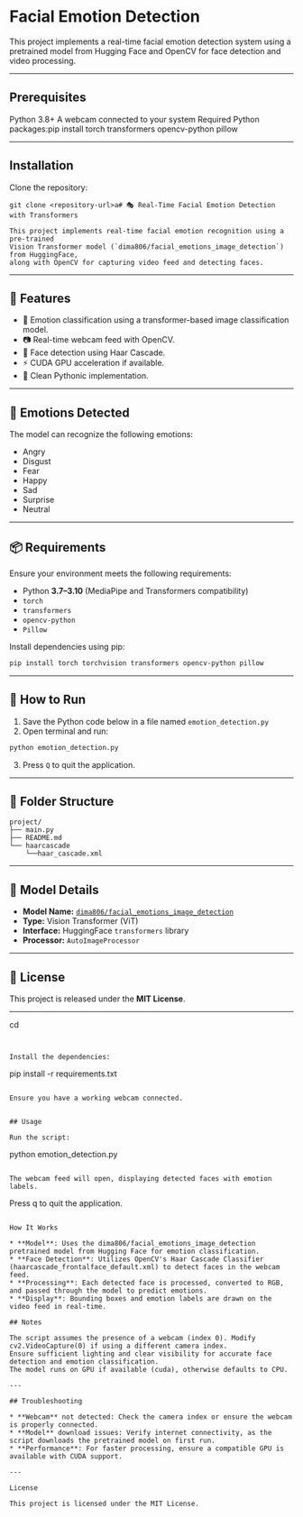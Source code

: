# Facial Emotion Detection

This project implements a real-time facial emotion detection system using a pretrained model from Hugging Face and OpenCV for face detection and video processing.

---

## Prerequisites

Python 3.8+
A webcam connected to your system
Required Python packages:pip install torch transformers opencv-python pillow

---

## Installation

Clone the repository:
```
git clone <repository-url>a# 🎭 Real-Time Facial Emotion Detection with Transformers

This project implements real-time facial emotion recognition using a pre-trained 
Vision Transformer model (`dima806/facial_emotions_image_detection`) from HuggingFace,
along with OpenCV for capturing video feed and detecting faces.
```
---

## 🚀 Features

- 🧠 Emotion classification using a transformer-based image classification model.
- 📷 Real-time webcam feed with OpenCV.
- 🧍 Face detection using Haar Cascade.
- ⚡ CUDA GPU acceleration if available.
- 🐍 Clean Pythonic implementation.

---

## 🧠 Emotions Detected

The model can recognize the following emotions:

- Angry
- Disgust
- Fear
- Happy
- Sad
- Surprise
- Neutral

---

## 📦 Requirements

Ensure your environment meets the following requirements:

- Python **3.7–3.10** (MediaPipe and Transformers compatibility)
- `torch`
- `transformers`
- `opencv-python`
- `Pillow`

Install dependencies using pip:

```bash
pip install torch torchvision transformers opencv-python pillow
```

---

## 🧪 How to Run

1. Save the Python code below in a file named `emotion_detection.py`
2. Open terminal and run:

```bash
python emotion_detection.py
```

3. Press `Q` to quit the application.

---

## 📁 Folder Structure

```
project/
├── main.py
├── README.md
└── haarcascade
    └──haar_cascade.xml        
```

---

## 📖 Model Details

- **Model Name:** [`dima806/facial_emotions_image_detection`](https://huggingface.co/dima806/facial_emotions_image_detection)
- **Type:** Vision Transformer (ViT)
- **Interface:** HuggingFace `transformers` library
- **Processor:** `AutoImageProcessor`

---

## 📝 License

This project is released under the **MIT License**.

---
cd <repository-directory>
```


Install the dependencies:
```
pip install -r requirements.txt
```

Ensure you have a working webcam connected.


## Usage

Run the script:
```
python emotion_detection.py
```

The webcam feed will open, displaying detected faces with emotion labels.
```
Press q to quit the application.
```

How It Works

* **Model**: Uses the dima806/facial_emotions_image_detection pretrained model from Hugging Face for emotion classification.
* **Face Detection**: Utilizes OpenCV's Haar Cascade Classifier (haarcascade_frontalface_default.xml) to detect faces in the webcam feed.
* **Processing**: Each detected face is processed, converted to RGB, and passed through the model to predict emotions.
* **Display**: Bounding boxes and emotion labels are drawn on the video feed in real-time.

## Notes

The script assumes the presence of a webcam (index 0). Modify cv2.VideoCapture(0) if using a different camera index.
Ensure sufficient lighting and clear visibility for accurate face detection and emotion classification.
The model runs on GPU if available (cuda), otherwise defaults to CPU.

---

## Troubleshooting

* **Webcam** not detected: Check the camera index or ensure the webcam is properly connected.
* **Model** download issues: Verify internet connectivity, as the script downloads the pretrained model on first run.
* **Performance**: For faster processing, ensure a compatible GPU is available with CUDA support.

---

License

This project is licensed under the MIT License.
